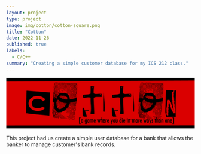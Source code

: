 ```yaml
---
layout: project
type: project
image: img/cotton/cotton-square.png
title: "Cotton"
date: 2022-11-26
published: true
labels:
  - C/C++
summary: "Creating a simple customer database for my ICS 212 class."
---
```


<img class="img-fluid" src="../img/cotton/cotton-header.png">

This project had us create a simple user database for a bank that allows the banker to manage customer's bank records. 
